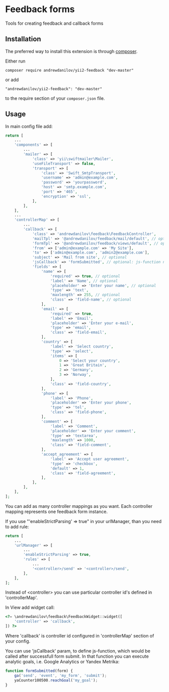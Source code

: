 Feedback forms
===================
Tools for creating feedback and callback forms

Installation
------------

The preferred way to install this extension is through [composer](http://getcomposer.org/download/).

Either run

```
composer require andrewdanilov/yii2-feedback "dev-master"
```

or add

```
"andrewdanilov/yii2-feedback": "dev-master"
```

to the require section of your `composer.json` file.


Usage
-----

In main config file add:

```php
return [
    ...
    'components' => [
        ...
        'mailer' => [
            'class' => 'yii\swiftmailer\Mailer',
            'useFileTransport' => false,
            'transport' => [
                'class' => 'Swift_SmtpTransport',
                'username' => 'admin@example.com',
                'password' => 'yourpassword',
                'host' => 'smtp.example.com',
                'port' => '465',
                'encryption' => 'ssl',
            ],
        ],
    ],
    ...
    'controllerMap' => [
        ...
        'callback' => [
            'class' => 'andrewdanilov\feedback\FeedbackController',
            'mailTpl' => '@andrewdanilov/feedback/mail/default', // optional
            'formTpl' => '@andrewdanilov/feedback/views/default', // optional
            'from' => ['admin@example.com' => 'My Site'],
            'to' => ['admin@example.com', 'admin2@example.com'],
            'subject' => 'Mail from site', // optional
            'jsCallback' => 'formSubmitted', // optional: js-function name to call after success submit happen
            'fields' => [
                'name' => [
                    'required' => true, // optional
                    'label' => 'Name', // optional
                    'placeholder' => 'Enter your name', // optional
                    'type' => 'text',
                    'maxlength' => 255, // optional
                    'class' => 'field-name', // optional
                ],
                'email' => [
                    'required' => true,
                    'label' => 'Email',
                    'placeholder' => 'Enter your e-mail',
                    'type' => 'email',
                    'class' => 'field-email',
                ],
                'country' => [
                    'label' => 'Select country',
                    'type' => 'select',
                    'items' => [
                        0 => 'Select your country',
                        1 => 'Great Britain',
                        2 => 'Germany',
                        3 => 'Norway',
                    ],
                    'class' => 'field-country',
                ],
                'phone' => [
                    'label' => 'Phone',
                    'placeholder' => 'Enter your phone',
                    'type' => 'tel',
                    'class' => 'field-phone',
                ],
                'comment' => [
                    'label' => 'Comment',
                    'placeholder' => 'Enter your comment',
                    'type' => 'textarea',
                    'maxlength' => 1000,
                    'class' => 'field-comment',
                ],
                'accept_agreement' => [
                    'label' => 'Accept user agreement',
                    'type' => 'checkbox',
                    'default' => 1,
                    'class' => 'field-agreement',
                ],
            ],
        ],
    ],
];
```

You can add as many controller mappings as you want. Each controller mapping represents one feedback form instance.

If you use "'enableStrictParsing' => true" in your urlManager, than you need to add rule:

```php
return [
    ...
    'urlManager' => [
        ...
        'enableStrictParsing' => true,
        'rules' => [
            ...
            '<controller>/send' => '<controller>/send',
        ],
    ],
];
```

Instead of \<controller\> you can use particular controller id's defined in 'controllerMap'.

In View add widget call:

```php
<?= \andrewdanilov\feedback\FeedbackWidget::widget([
    'controller' => 'callback',
]) ?>
```

Where 'callback' is controller id configured in 'controllerMap' section of your config.

You can use 'jsCallback' param, to define js-function, which would be called after successfull form submit. In that function you can execute analytic goals, i.e. Google Analytics or Yandex Metrika:

```js
function formSubmitted(form) {
    ga('send', 'event', 'my_form', 'submit');
    yaCounter100500.reachGoal('my_goal');
}
```